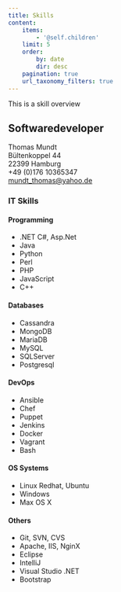 ```yaml
---
title: Skills
content:
    items:
        - '@self.children'
    limit: 5
    order:
        by: date
        dir: desc
    pagination: true
    url_taxonomy_filters: true
---
```


This is a skill overview

## Softwaredeveloper
Thomas Mundt  
Bültenkoppel 44  
22399 Hamburg  
+49 (0)176 10365347  
mundt_thomas@yahoo.de  


### IT Skills  
#### Programming  
* .NET C#, Asp.Net                 
* Java  
* Python
* Perl    
* PHP
* JavaScript
* C++


#### Databases  
* Cassandra  	
* MongoDB  
* MariaDB  
* MySQL  
* SQLServer  
* Postgresql

#### DevOps  
* Ansible
* Chef
* Puppet
* Jenkins
* Docker
* Vagrant
* Bash


#### OS Systems
* Linux  Redhat, Ubuntu
* Windows 	
* Max OS X                            


#### Others
* Git, SVN, CVS  
* Apache, IIS, NginX  
* Eclipse  
* IntelliJ
* Visual Studio .NET   
* Bootstrap  
